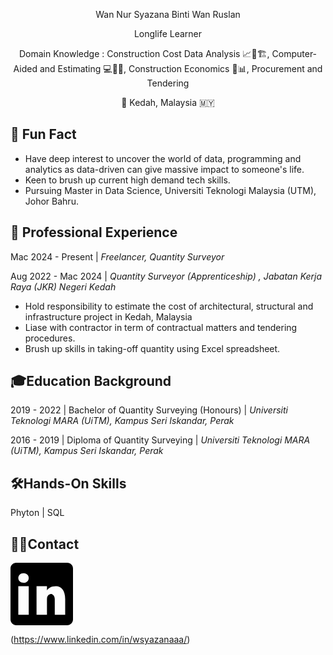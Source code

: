 <p align="center">
Wan Nur Syazana Binti Wan Ruslan
</p>

<p align="center">  
Longlife Learner
</p>

 <p align="center">   
Domain Knowledge : Construction Cost Data Analysis 📈💸🏗️, Computer-Aided and Estimating 💻📐📏, Construction Economics 🏦📊,  Procurement and Tendering
</p>

<p align="center">   
🌾 Kedah, Malaysia 🇲🇾
</p>

## 👾 **Fun Fact**
- Have deep interest to uncover the world of data, programming and analytics as data-driven can give massive impact to someone's life.
- Keen to brush up current high demand tech skills.
- Pursuing Master in Data Science, Universiti Teknologi Malaysia (UTM), Johor Bahru. 

## 💼 **Professional Experience**
Mac 2024 - Present |
_Freelancer, Quantity Surveyor_

Aug 2022 - Mac 2024 |
_Quantity Surveyor (Apprenticeship) , Jabatan Kerja Raya (JKR) Negeri Kedah_
- Hold responsibility to estimate the cost of architectural, structural and infrastructure project in Kedah, Malaysia
- Liase with contractor in term of contractual matters and tendering procedures.
- Brush up skills in taking-off quantity using Excel spreadsheet.

## 🎓**Education Background**

2019 - 2022 |
 Bachelor of Quantity Surveying (Honours) | *Universiti Teknologi MARA (UiTM), Kampus Seri Iskandar, Perak*

2016 - 2019 |
Diploma of Quantity Surveying | *Universiti Teknologi MARA (UiTM), Kampus Seri Iskandar, Perak*

## 🛠️**Hands-On Skills**
Phyton | SQL

## 📧📞**Contact**

<svg xmlns="http://www.w3.org/2000/svg" x="0px" y="0px" width="100" height="100" viewBox="0 0 24 24">
<path d="M 21.800781 0 L 2.199219 0 C 1 0 0 1 0 2.199219 L 0 21.800781 C 0 23 1 24 2.199219 24 L 21.800781 24 C 23 24 24 23 24 21.800781 L 24 2.199219 C 24 1 23 0 21.800781 0 Z M 7 20 L 3 20 L 3 9 L 7 9 Z M 5 7.699219 C 3.800781 7.699219 3 6.898438 3 5.898438 C 3 4.800781 3.800781 4 5 4 C 6.199219 4 7 4.800781 7 5.800781 C 7 6.898438 6.199219 7.699219 5 7.699219 Z M 21 20 L 17 20 L 17 14 C 17 12.398438 15.898438 12 15.601563 12 C 15.300781 12 14 12.199219 14 14 C 14 14.199219 14 20 14 20 L 10 20 L 10 9 L 14 9 L 14 10.601563 C 14.601563 9.699219 15.601563 9 17.5 9 C 19.398438 9 21 10.5 21 14 Z"></path>
</svg>

(https://www.linkedin.com/in/wsyazanaaa/)




